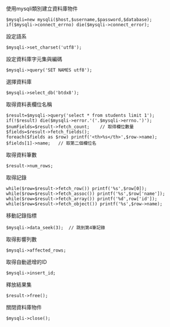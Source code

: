 使用mysqli類別建立資料庫物件
```
$mysqli=new mysqli($host,$username,$password,$database);
if($mysqli->connect_errno) die($mysqli->connect_error);
```

設定語系
```
$mysqli->set_charset('utf8');
```

設定資料庫字元集與編碼
```
$mysqli->query('SET NAMES utf8');
```

選擇資料庫
```
$mysqli->select_db('btdx8');
```

取得資料表欄位名稱
```
$result=$mysqli->query('select * from students limit 1');
if(!$result) die($mysqli->error.'('.$mysqli->errno.')');
$numFields=$result->fetch_count;	// 取得欄位數量
$fields=$result->fetch_fields();
foreach($fields as $row) printf('<th>%s</th>',$row->name);
$fields[1]->name;	// 取第二個欄位名
```

取得資料筆數
```
$result->num_rows;
```

取得記錄
```
while($row=$result->fetch_row()) printf('%s',$row[0]);
while($row=$result->fetch_assoc()) printf('%s',$row['name']);
while($row=$result->fetch_array()) printf('%d',row['id']);
while($row=$result->fetch_object()) printf('%s',$row->name);
```

移動記錄指標
```
$mysqli->data_seek(3);	// 跳到第4筆記錄
```

取得影響列數
```
$mysqli->affected_rows;
```

取得自動遞增的ID
```
$mysqli->insert_id;
```

釋放結果集
```
$result->free();
```

關閉資料庫物件
```
$mysqli->close();
```